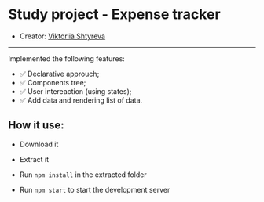 # Study project - Expense tracker

* Creator: [Viktoriia Shtyreva](https://github.com/VictoriiaShtyreva)
_____
Implemented the following features:
- :white_check_mark: Declarative approuch;
- :white_check_mark: Components tree;
- :white_check_mark: User intereaction (using states);
- :white_check_mark: Add data and rendering list of data.

## How it use:

- Download it

- Extract it

- Run `npm install` in the extracted folder

- Run `npm start` to start the development server
